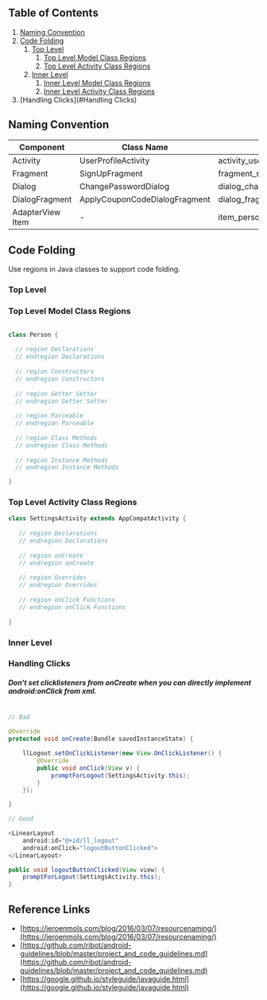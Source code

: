 ## Table of Contents
  1. [Naming Convention](#naming-convention)
  1. [Code Folding](#code-folding)
      1. [Top Level](#top-level)
          1. [Top Level Model Class Regions](#top-level-model-class-regions)
          1. [Top Level Activity Class Regions](#top-level-activity-class-regions)
      1. [Inner Level](#inner-level)
          1. [Inner Level Model Class Regions](#inner-level-model-class-regions)
          1. [Inner Level Activity Class Regions](#inner-level-activity-class-regions)
  1. [Handling Clicks](#Handling Clicks)

## Naming Convention

| Component   | Class Name | Layout Name |
|---|---|---|
| Activity | UserProfileActivity | activity_user_profile.xml |
| Fragment | SignUpFragment | fragment_sign_up.xml |
| Dialog | ChangePasswordDialog | dialog_change_password.xml |
| DialogFragment | ApplyCouponCodeDialogFragment | dialog_fragment_apply_coupon_code.xml |
| AdapterView Item | - | item_person.xml |

## Code Folding

Use regions in Java classes to support code folding.

### Top Level

### Top Level Model Class Regions

````java

class Person {
  
  // region Declarations
  // endregion Declarations
  
  // region Constructors
  // endregion Constructors
  
  // region Getter Setter
  // endregion Getter Setter
  
  // region Parceable
  // endregion Parceable
  
  // region Class Methods
  // endregion Class Methods
  
  // region Instance Methods
  // endregion Instance Methods

}

````

### Top Level Activity Class Regions

````java
class SettingsActivity extends AppCompatActivity {
   
   // region Declarations
   // endregion Declarations
   
   // region onCreate
   // endregion onCreate
 
   // region Overrides
   // endregion Overrides
   
   // region onClick Functions
   // endregion onClick Functions
   
}
````

### Inner Level

### Handling Clicks

##### Don't set clicklisteners from onCreate when you can directly implement android:onClick from xml.

````java

// Bad

@Override
protected void onCreate(Bundle savedInstanceState) {

    llLogout.setOnClickListener(new View.OnClickListener() {
        @Override
        public void onClick(View v) {
            promptForLogout(SettingsActivity.this);
        }
    });

}

// Good

<LinearLayout
    android:id="@+id/ll_logout"
    android:onClick="logoutButtonClicked">
</LinearLayout>

public void logoutButtonClicked(View view) {
    promptForLogout(SettingsActivity.this);
}
````

## Reference Links

* [https://jeroenmols.com/blog/2016/03/07/resourcenaming/](https://jeroenmols.com/blog/2016/03/07/resourcenaming/)
* [https://github.com/ribot/android-guidelines/blob/master/project_and_code_guidelines.md](https://github.com/ribot/android-guidelines/blob/master/project_and_code_guidelines.md)
* [https://google.github.io/styleguide/javaguide.html](https://google.github.io/styleguide/javaguide.html)
